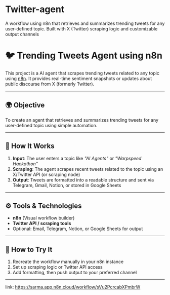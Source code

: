 # Twitter-agent
A  workflow using n8n that retrieves and summarizes trending tweets for any user-defined topic. Built with X (Twitter) scraping logic and customizable output channels
# 🐦 Trending Tweets Agent using n8n

This project is a AI agent that scrapes trending tweets related to any topic using [n8n](https://n8n.io/). It provides real-time sentiment snapshots or updates about public discourse from X (formerly Twitter).

---

## 🌍 Objective

To create an agent that retrieves and summarizes trending tweets for any user-defined topic using simple automation.

---

## 🧠 How It Works

1. **Input**: The user enters a topic like *"AI Agents"* or *"Warpspeed Hackathon"*
2. **Scraping**: The agent scrapes recent tweets related to the topic using an X/Twitter API (or scraping node)
3. **Output**: Tweets are formatted into a readable structure and sent via Telegram, Gmail, Notion, or stored in Google Sheets

---

## ⚙️ Tools & Technologies

* **n8n** (Visual workflow builder)
* **Twitter API / scraping tools**
* Optional: Email, Telegram, Notion, or Google Sheets for output

---


## 🧪 How to Try It

1. Recreate the workflow manually in your n8n instance
2. Set up scraping logic or Twitter API access
3. Add formatting, then push output to your preferred channel

---
link: https://sarma.app.n8n.cloud/workflow/sVu2PcrcabXPmbrW
